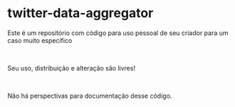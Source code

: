 # twitter-data-aggregator

<p>Este é um repositório com código para uso pessoal de seu criador para um caso muito específico</p>
<br/>
<p>Seu uso, distribuição e alteração são livres!</p>
<br/>
<p>Não há perspectivas para documentação desse código.</p>
